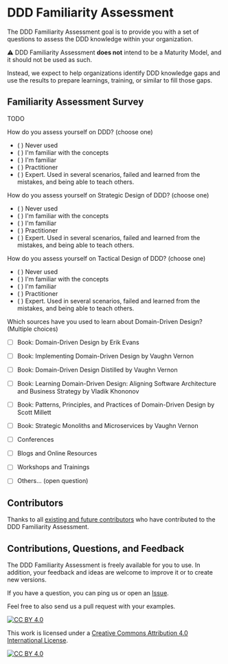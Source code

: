 # DDD Familiarity Assessment

The DDD Familiarity Assessment goal is to provide you with a set of questions to assess the DDD knowledge within your organization.

:warning: DDD Familiarity Assessment __does not__ intend to be a Maturity Model, and it should not be used as such.

Instead, we expect to help organizations identify DDD knowledge gaps and use the results to prepare learnings, training, or similar to fill those gaps.

## Familiarity Assessment Survey

TODO

How do you assess yourself on DDD? (choose one)

- ( ) Never used
- ( ) I'm familiar with the concepts
- ( ) I'm familiar
- ( ) Practitioner
- ( ) Expert. Used in several scenarios, failed and learned from the mistakes, and being able to teach others.

How do you assess yourself on Strategic Design of DDD? (choose one)

- ( ) Never used
- ( ) I'm familiar with the concepts
- ( ) I'm familiar
- ( ) Practitioner
- ( ) Expert. Used in several scenarios, failed and learned from the mistakes, and being able to teach others.

How do you assess yourself on Tactical Design of DDD? (choose one)

- ( ) Never used
- ( ) I'm familiar with the concepts
- ( ) I'm familiar
- ( ) Practitioner
- ( ) Expert. Used in several scenarios, failed and learned from the mistakes, and being able to teach others.

Which sources have you used to learn about Domain-Driven Design? (Multiple choices)

- [ ] Book: Domain-Driven Design by Erik Evans
- [ ] Book: Implementing Domain-Driven Design by Vaughn Vernon
- [ ] Book: Domain-Driven Design Distilled by Vaughn Vernon
- [ ] Book: Learning Domain-Driven Design: Aligning Software Architecture and Business Strategy by Vladik Khononov
- [ ] Book: Patterns, Principles, and Practices of Domain-Driven Design by Scott Millett
- [ ] Book: Strategic Monoliths and Microservices by Vaughn Vernon
- [ ] Conferences
- [ ] Blogs and Online Resources
- [ ] Workshops and Trainings
- [ ] Others... (open question)


## Contributors

Thanks to all [existing and future contributors](https://github.com/ddd-crew/ddd-familiarity-assessment/graphs/contributors) who have contributed to the DDD Familiarity Assessment.

## Contributions, Questions, and Feedback

The DDD Familiarity Assessment is freely available for you to use. In addition, your feedback and ideas are welcome to improve it or to create new versions.

If you have a question, you can ping us or open an [Issue](https://github.com/ddd-crew/ddd-familiarity-assessment/issues/new/choose).

Feel free to also send us a pull request with your examples.

[![CC BY 4.0][cc-by-shield]][cc-by]

This work is licensed under a [Creative Commons Attribution 4.0 International
License][cc-by].

[![CC BY 4.0][cc-by-image]][cc-by]

[cc-by]: http://creativecommons.org/licenses/by/4.0/
[cc-by-image]: https://i.creativecommons.org/l/by/4.0/88x31.png
[cc-by-shield]: https://img.shields.io/badge/License-CC%20BY%204.0-lightgrey.svg